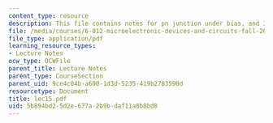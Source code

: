 ```yaml
---
content_type: resource
description: This file contains notes for pn junction under bias, and I-V characteristics.
file: /media/courses/6-012-microelectronic-devices-and-circuits-fall-2005/5b894bd25d2e677a2b9bdaf11a8b8bd8_lec15.pdf
file_type: application/pdf
learning_resource_types:
- Lecture Notes
ocw_type: OCWFile
parent_title: Lecture Notes
parent_type: CourseSection
parent_uid: 9ce4c04b-a600-1d3d-5235-419b2783590d
resourcetype: Document
title: lec15.pdf
uid: 5b894bd2-5d2e-677a-2b9b-daf11a8b8bd8
---
```

